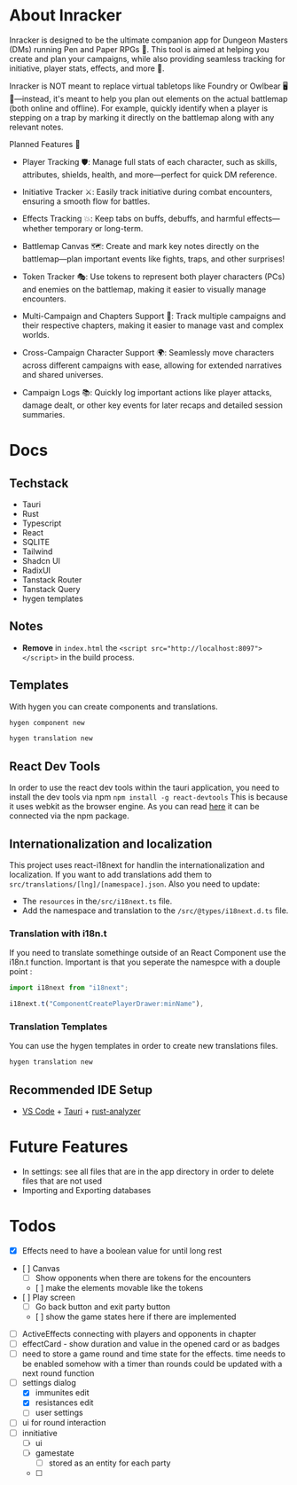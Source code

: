 # About Inracker

Inracker is designed to be the ultimate companion app for Dungeon Masters (DMs) running Pen and Paper RPGs 🐉. This tool is aimed at helping you create and plan your campaigns, while also providing seamless tracking for initiative, player stats, effects, and more 📜.

Inracker is NOT meant to replace virtual tabletops like Foundry or Owlbear 🖥️🎲—instead, it's meant to help you plan out elements on the actual battlemap (both online and offline). For example, quickly identify when a player is stepping on a trap by marking it directly on the battlemap along with any relevant notes.

Planned Features 🌟

- Player Tracking 🛡️: Manage full stats of each character, such as skills, attributes, shields, health, and more—perfect for quick DM reference.

- Initiative Tracker ⚔️: Easily track initiative during combat encounters, ensuring a smooth flow for battles.

- Effects Tracking 💥: Keep tabs on buffs, debuffs, and harmful effects—whether temporary or long-term.

- Battlemap Canvas 🗺️: Create and mark key notes directly on the battlemap—plan important events like fights, traps, and other surprises!

- Token Tracker 🎭: Use tokens to represent both player characters (PCs) and enemies on the battlemap, making it easier to visually manage encounters.

- Multi-Campaign and Chapters Support 📖: Track multiple campaigns and their respective chapters, making it easier to manage vast and complex worlds.

- Cross-Campaign Character Support 🌍: Seamlessly move characters across different campaigns with ease, allowing for extended narratives and shared universes.
- Campaign Logs 📚: Quickly log important actions like player attacks, damage dealt, or other key events for later recaps and detailed session summaries.

# Docs

## Techstack

- Tauri
- Rust
- Typescript
- React
- SQLITE
- Tailwind
- Shadcn UI
- RadixUI
- Tanstack Router
- Tanstack Query
- hygen templates

## Notes

- **Remove** in `index.html` the `<script src="http://localhost:8097"></script>` in the build process.

## Templates

With hygen you can create components and translations.

```bash
hygen component new
```

```bash
hygen translation new
```

## React Dev Tools

In order to use the react dev tools within the tauri application, you need to install the dev tools via npm
`npm install -g react-devtools`
This is because it uses webkit as the browser engine. As you can read [here](https://react.dev/learn/react-developer-tools) it can be connected via the npm package.

## Internationalization and localization

This project uses react-i18next for handlin the internationalization and localization. If you want to add translations add them to `src/translations/[lng]/[namespace].json`. Also you need to update:

- The `resources` in the`/src/i18next.ts` file.
- Add the namespace and translation to the `/src/@types/i18next.d.ts` file.

### Translation with i18n.t

If you need to translate somethinge outside of an React Component use the i18n.t function. Important is that you seperate the namespce with a douple point :

```ts
import i18next from "i18next";

i18next.t("ComponentCreatePlayerDrawer:minName"),
```

### Translation Templates

You can use the hygen templates in order to create new translations files.

```bash
hygen translation new
```

## Recommended IDE Setup

- [VS Code](https://code.visualstudio.com/) + [Tauri](https://marketplace.visualstudio.com/items?itemName=tauri-apps.tauri-vscode) + [rust-analyzer](https://marketplace.visualstudio.com/items?itemName=rust-lang.rust-analyzer)

# Future Features

- In settings: see all files that are in the app directory in order to delete files that are not used
- Importing and Exporting databases

# Todos

- [x] Effects need to have a boolean value for until long rest
- [ ] Canvas
  - [ ] Show opponents when there are tokens for the encounters
  - [ ] make the elements movable like the tokens
- [ ] Play screen
  - [ ] Go back button and exit party button
  - [ ] show the game states here if there are implemented
- [ ] ActiveEffects connecting with players and opponents in chapter
- [ ] effectCard - show duration and value in the opened card or as badges
- [ ] need to store a game round and time state for the effects. time needs to be enabled somehow with a timer than rounds could be updated with a next round function
- [ ] settings dialog
  - [x] immunites edit
  - [x] resistances edit
  - [ ] user settings
- [ ] ui for round interaction
- [ ] innitiative
  - [ ] ui
  - [ ] gamestate
    - [ ] stored as an entity for each party
  - [ ]
